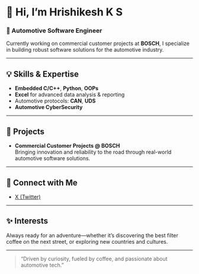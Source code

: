 # 👋 Hi, I’m Hrishikesh K S

### 🚗 Automotive Software Engineer  
Currently working on commercial customer projects at **BOSCH**, I specialize in building robust software solutions for the automotive industry.

---

## 💡 Skills & Expertise

- **Embedded C/C++**, **Python**, **OOPs**
- **Excel** for advanced data analysis & reporting
- Automotive protocols: **CAN**, **UDS**
- **Automotive CyberSecurity**

---

## 🚀 Projects

- **Commercial Customer Projects @ BOSCH**  
  Bringing innovation and reliability to the road through real-world automotive software solutions.

---

## 🔗 Connect with Me

- [X (Twitter)](https://x.com/Hrishikeshks14)

---

## ✨ Interests

Always ready for an adventure—whether it’s discovering the best filter coffee on the next street, or exploring new countries and cultures.

---

> “Driven by curiosity, fueled by coffee, and passionate about automotive tech.”
